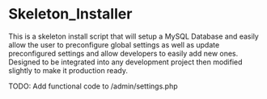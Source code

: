 Skeleton_Installer
==================

This is a skeleton install script that will setup a MySQL Database and easily allow the user to preconfigure global settings as well as update preconfigured settings and allow developers to easily add new ones. Designed to be integrated into any development project then modified slightly to make it production ready.

TODO: Add functional code to /admin/settings.php
